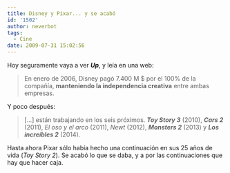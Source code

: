 ```yaml
---
title: Disney y Pixar... y se acabó
id: '1502'
author: neverbot
tags:
  - Cine
date: 2009-07-31 15:02:56
---
```


Hoy seguramente vaya a ver _**Up**_, y leía en una web:

> En enero de 2006, Disney pagó 7.400 M $ por el 100% de la compañía, **manteniendo la independencia creativa** entre ambas empresas.

Y poco después:

> \[...\] están trabajando en los seis próximos. **_Toy Story 3_** (2010), **_Cars 2_** (2011), _El oso y el arco_ (2011), _Newt_ (2012), **_Monsters 2_** (2013) y **_Los increíbles 2_** (2014).

Hasta ahora Pixar sólo había hecho una continuación en sus 25 años de vida (_Toy Story 2_). Se acabó lo que se daba, y a por las continuaciones que hay que hacer caja.